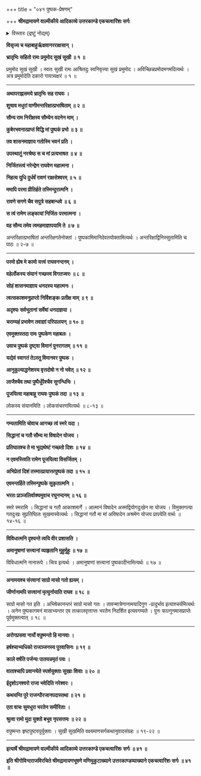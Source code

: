 +++
title = "०४१ पुष्पक-प्रेषणम्"

+++
**श्रीमद्रामायणे वाल्मीकीये आदिकाव्ये उत्तरकाण्डे एकचत्वारिंशः सर्गः**

<details><summary>विस्तारः (द्रष्टुं नोद्यम्)</summary>

रामेण कुबेरं प्रति प्रेषितेन पुष्पक-विमानेन  
पुनर् अयोध्याम् एत्यान्तरिक्षावस्थानेनाशरीरवाण्या  
स्वस्य तत्-सेवनाय कुबेर-चोदना-निवेदन-पूर्वकं  
स्व-परिग्रह-प्रार्थना ॥ १ ॥  
रामेण पुष्पकस्य स-बहुमानं कार्य-काले संविधान-विधानेनेष्ट-देशं-प्रतिप्रेषणम् ॥ २ ॥
</details>

**विसृज्य च महाबाहुर्ऋक्षवानरराक्षसान् ।**

**भ्रातृभिः सहितो रामः प्रमुमोद सुखं सुखी ॥ १ ॥**

प्रमुमोद सुखं सुखी । स्वतः सुखी रामः आश्रितदुः स्वनिवृत्त्या सुखं प्रमुमोद । अविच्छिन्नप्रमोदमगमदित्यर्थः । अत्र प्रमुमोदेति दकारो गायत्र्यक्षरं ॥ १ ॥

****

**अथापराह्नसमये भ्रातृभिः सह राघवः ।**

**शुश्राव मधुरां वाणीमन्तरिक्षात्प्रभाषिताम् ॥ २ ॥**

**सौम्य राम निरीक्षस्व सौम्येन वदनेन माम् ।**

**कुबेरभवनात्प्राप्तं विद्धि मां पुष्पकं प्रभो ॥ ३ ॥**

**तव शासनमाज्ञाय गतोस्मि भवनं प्रति ।**

**उपस्थातुं नरश्रेष्ठ स च मां प्रत्यभाषत ॥ ४ ॥**

**निर्जितस्त्वं नरेन्द्रेण राघवेण महात्मना ।**

**निहत्य युधि दुर्धर्षं रावणं राक्षसेश्वरम् ॥ ५ ॥**

**ममापि परमा प्रीतिर्हते तस्मिन्दुरात्मनि ।**

**रावणे सगणे चैव सपुत्रे सहबान्धवे ॥ ६ ॥**

**स त्वं रामेण लङ्कायां निर्जितः परमात्मना ।**

**वह सौम्य तमेव त्वमहमाज्ञापयामि ते ॥ ७ ॥**

अन्तरिक्षात्प्रभाषितां अन्तरिक्षगतेनोक्तां । पुष्पकामिमानिदेवतयोक्तामित्यर्थः । अन्तरिक्षाद्विनिस्सुतामिति च पाठः ॥ २-७ ॥

****

**परमो ह्येष मे कामो यत्त्वं राघवनन्दनम् ।**

**वहेर्लोकस्य संयानं गच्छस्व विगतज्वरः ॥ ८ ॥**

**सोहं शासनमाज्ञाय धनदस्य महात्मनः ।**

**त्वत्सकाशमनुप्राप्तो निर्विशङ्कः प्रतीक्ष माम् ॥ ९ ॥**

**अदृश्यः सर्वभूतानां सर्वेषां धनदाज्ञया ।**

**चराम्यहं प्रभावेण तवाज्ञां परिपालयन् ॥ १० ॥**

**एवमुक्तस्तदा रामः पुष्पकेण महाबलः ।**

**उवाच पुष्पकं दृष्ट्वा विमानं पुनरागतम् ॥ ११ ॥**

**यद्येवं स्वागतं तेऽस्तु विमानवर पुष्पक ।**

**आनुकूल्याद्धनेशस्य वृत्तदोषो न नो भवेत् ॥ १२ ॥**

**लाजैश्चैव तथा पुष्पैर्धूपैश्चैव सुगन्धिभिः ।**

**पूजयित्वा महाबाहू राघवः पुष्पकं तदा ॥ १३ ॥**

लोकस्य संयानमिति । लोकसंचरणमित्यर्थः ॥ ८-१३ ॥

****

**गम्यतामिति चोवाच आगच्छ त्वं स्मरे यदा ।**

**सिद्धानां च गतौ सौम्य मा विषादेन योजय ।**

**प्रतिघातश्च ते मा भूद्यथेष्टं गच्छतो दिशः ॥ १४ ॥**

**न एवमस्त्विति रामेण पूजयित्वा विसर्जितम् ।**

**अभिप्रेतां दिशं तस्मात्प्रायात्तत्पुष्पकं तदा ॥ १५ ॥**

**एवमन्तर्हिते तस्मिन्पुष्पके सुकृतात्मनि ।**

**भरतः प्राञ्जलिर्वाक्यमुवाच रघुनन्दनम् ॥ १६ ॥**

स्मरे स्मरामि । सिद्धानां च गतौ आकाशमार्गे । आत्मानं विषादेन अस्मद्वियोगदुःखेन मा योजय । विमुक्तगत्या गतदुःखः सुप्रतिष्ठितः सुखमास्वेत्यर्थः । सिद्धानां गतौ मा मां अविषादेन अश्रमेण योजय प्रापयेति वार्थः ॥ १४-१६ ॥

****

**विविधात्मनि दृश्यन्ते त्वयि वीर प्रशासति ।**

**अमानुषाणां सत्त्वानां व्याहृतानि मुहुर्मुहुः ॥ १७ ॥**

विविधात्मनि नानारूपे । चित्र इत्यर्थः । अमानुषाणां सत्त्वानां पुष्पकादीनामित्यर्थः ॥ १७ ॥

****

**अनामयश्च संत्त्वानां साग्रो मासो गतो ह्ययम् ।**

**जीर्णानामपि सत्त्वानां मृत्युर्नायाति राघव ॥ १८ ॥**

साग्रो मासो गत इति । अभिषेकानन्तरं साग्रो मासो गतः । तावन्मात्रेणानामयादिगुण -प्रादुर्भाव इत्याश्चर्यमित्यर्थः । अनेन पुष्पकागमनं मासाभ्यन्तर एव तत्कालवृत्तान्तः भरतेन निदर्शित इत्यवगम्यते । पुनः फाल्गुनमासप्राप्तेः पूर्वमुक्तत्वात् ॥ १८ ॥

****

**अरोगप्रसवा नार्यो वपुष्मन्तो हि मानवाः ।**

**हर्षश्चाभ्यधिको राजञ्जनस्य पुरवासिनः ॥ १९ ॥**

**काले वर्षति पर्जन्यः पातयन्नमृतं पयः ।**

**वाताश्चापि प्रवान्त्येते स्पर्शयुक्ताः सुखाः शिवाः ॥ २० ॥**

**ईदृशोऽनश्वरो राजा भवेदिति नरेश्वरः ।**

**कथयन्ति पुरे राजन्पौरजानपदास्तथा ॥ २१ ॥**

**एता वाचः सुमधुरा भरतेन समीरिताः ।**

**श्रुत्वा रामो मुदा युक्तो बभूव नृपसत्तमः ॥ २२ ॥**

वपुष्मन्तः हृष्टपुष्टवपुर्युक्ताः । सुखी सुखमिति वक्ष्यमाणसर्गकथानुवादसंग्रहः ॥ १९-२२ ॥

****

**इत्यार्षे श्रीमद्रामायणे वाल्मीकीये आदिकाव्ये उत्तरकाण्डे एकचत्वारिंशः सर्गः ॥ ४१ ॥**

**इति श्रीगोविन्दराजविरचिते श्रीमद्रामायणभूषणे मणिमुकुटाख्याने उत्तरकाण्डव्याख्याने एकचत्वारिंशः सर्गः ॥ ४१ ॥**
